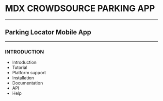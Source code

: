 # MDX CROWDSOURCE PARKING APP


---




## Parking Locator Mobile App



---



### INTRODUCTION




* Introduction
* Tutorial
* Platform support
* Installation
* Documentation
* API
* Help

